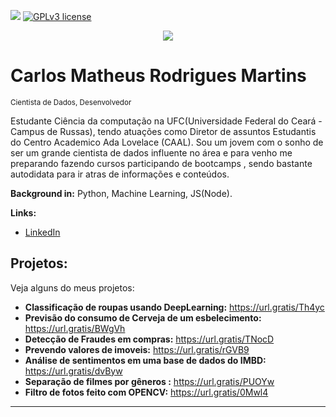 [![](https://img.shields.io/badge/python-3.7+-blue.svg)](https://www.python.org/downloads/release/python-365/) [![GPLv3 license](https://img.shields.io/badge/License-GPLv3-blue.svg)](http://perso.crans.org/besson/LICENSE.html)

<p align="center">
  <img src="banner.png" >
</p>

# Carlos Matheus Rodrigues Martins
<sub>Cientista de Dados, Desenvolvedor</sub>

Estudante Ciência da computação na UFC(Universidade Federal do Ceará - Campus de Russas), tendo atuações como Diretor de assuntos Estudantis do Centro Academico Ada Lovelace (CAAL). Sou um jovem com o sonho de ser um grande cientista de dados influente no área e para venho me preparando fazendo cursos participando de bootcamps , sendo bastante autodidata para ir atras de informações e conteúdos.

**Background in:** Python, Machine Learning, JS(Node).

**Links:**
* [LinkedIn](https://www.linkedin.com/in/carlos-matheus-dev)


## Projetos:
Veja alguns do meus projetos:

* **Classificação de roupas usando DeepLearning:** https://url.gratis/Th4yc
* **Previsão do consumo de Cerveja de um esbelecimento:** https://url.gratis/BWgVh
* **Detecção de Fraudes em compras:** https://url.gratis/TNocD
* **Prevendo valores de imoveis:** https://url.gratis/rGVB9
* **Análise de sentimentos em uma base de dados do IMBD:** https://url.gratis/dvByw
* **Separação de filmes por gêneros :** https://url.gratis/PUOYw
* **Filtro de fotos feito com OPENCV:** https://url.gratis/0Mwl4

---




